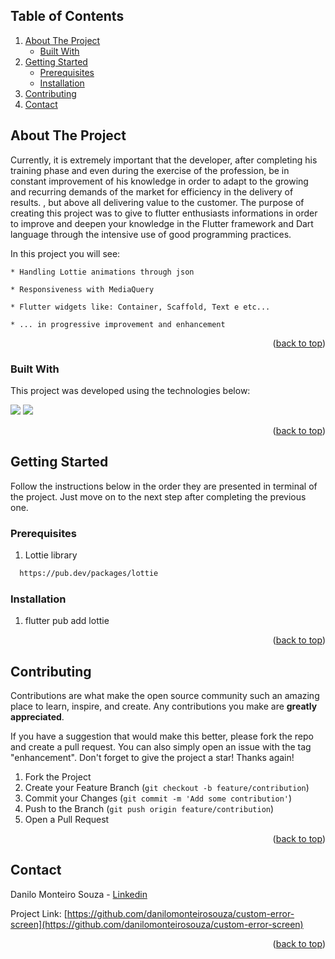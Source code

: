 <a name="readme-top"></a>

<!-- TABLE OF CONTENTS -->
  ## Table of Contents
  <ol>
    <li>
      <a href="#about-the-project">About The Project</a>
      <ul>
        <li><a href="#built-with">Built With</a></li>
      </ul>
    </li>
    <li>
      <a href="#getting-started">Getting Started</a>
      <ul>
        <li><a href="#prerequisites">Prerequisites</a></li>
        <li><a href="#installation">Installation</a></li>
      </ul>
    </li>
    <li><a href="#contributing">Contributing</a></li>
    <li><a href="#contact">Contact</a></li>
  </ol>


<!-- ABOUT THE PROJECT -->
## About The Project

Currently, it is extremely important that the developer, after completing his training phase and even during the exercise of the profession, be in constant improvement of his knowledge in order to adapt to the growing and recurring demands of the market for efficiency in the delivery of results. , but above all delivering value to the customer. The purpose of creating this project was to give to flutter enthusiasts informations in order to improve and deepen your knowledge in the Flutter framework and Dart language through the intensive use of good programming practices.

In this project you will see:

    * Handling Lottie animations through json

    * Responsiveness with MediaQuery
    
    * Flutter widgets like: Container, Scaffold, Text e etc...
    
    * ... in progressive improvement and enhancement

<p align="right">(<a href="#readme-top">back to top</a>)</p>

### Built With

This project was developed using the technologies below:

<img src="https://img.shields.io/badge/Dart-0175C2?style=for-the-badge&logo=dart&logoColor=white"/> <img src="https://img.shields.io/badge/Flutter-02569B?style=for-the-badge&logo=flutter&logoColor=white"/>

<p align="right">(<a href="#readme-top">back to top</a>)</p>

<!-- GETTING STARTED -->
## Getting Started

Follow the instructions below in the order they are presented in terminal of the project. Just move on to the next step after completing the previous one.

### Prerequisites

1. Lottie library

```sh
  https://pub.dev/packages/lottie
  ```

### Installation

1. flutter pub add lottie

<p align="right">(<a href="#readme-top">back to top</a>)</p>


<!-- CONTRIBUTING -->
## Contributing

Contributions are what make the open source community such an amazing place to learn, inspire, and create. Any contributions you make are **greatly appreciated**.

If you have a suggestion that would make this better, please fork the repo and create a pull request. You can also simply open an issue with the tag "enhancement".
Don't forget to give the project a star! Thanks again!

1. Fork the Project
2. Create your Feature Branch (`git checkout -b feature/contribution`)
3. Commit your Changes (`git commit -m 'Add some contribution'`)
4. Push to the Branch (`git push origin feature/contribution`)
5. Open a Pull Request

<p align="right">(<a href="#readme-top">back to top</a>)</p>


<!-- CONTACT -->
## Contact

Danilo Monteiro Souza - [Linkedin](linkedin.com/in/danilo-monteiro-souza-m-sc-771131a9)

Project Link: [https://github.com/danilomonteirosouza/custom-error-screen](https://github.com/danilomonteirosouza/custom-error-screen)

<p align="right">(<a href="#readme-top">back to top</a>)</p>
